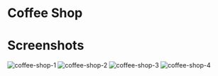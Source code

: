 # Coffee Shop

# Screenshots

![coffee-shop-1](https://github.com/user-attachments/assets/77e212ba-22ba-4ddd-bad7-a49fffc5c594)
![coffee-shop-2](https://github.com/user-attachments/assets/a96cd304-5f11-404c-ba5f-82fc60ace5a5)
![coffee-shop-3](https://github.com/user-attachments/assets/ddf7267a-411e-4d2a-bc1c-1ea7715200fa)
![coffee-shop-4](https://github.com/user-attachments/assets/d134d90b-e159-47bb-a5bd-d67836d5e20d)
